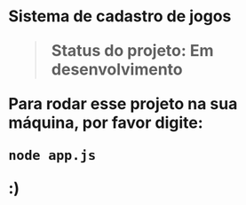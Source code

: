 <h1>Sistema de cadastro de jogos </>

> Status do projeto: Em desenvolvimento

Para rodar esse projeto na sua máquina, por favor digite:

```
node app.js
```
:)
